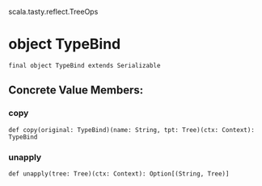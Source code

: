 scala.tasty.reflect.TreeOps
# object TypeBind

<pre><code class="language-scala" >final object TypeBind extends Serializable</pre></code>
## Concrete Value Members:
### copy
<pre><code class="language-scala" >def copy(original: TypeBind)(name: String, tpt: Tree)(ctx: Context): TypeBind</pre></code>

### unapply
<pre><code class="language-scala" >def unapply(tree: Tree)(ctx: Context): Option[(String, Tree)]</pre></code>

